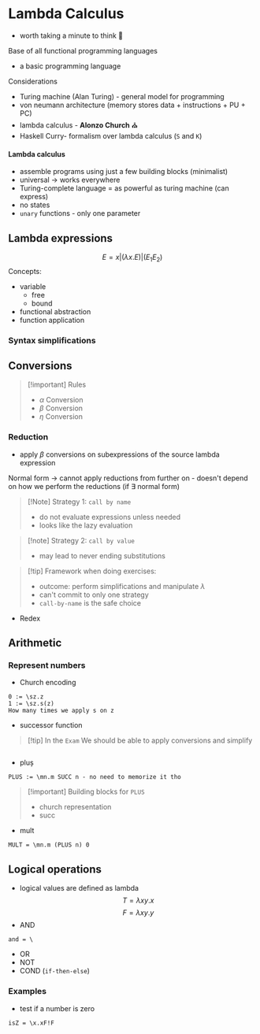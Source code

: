 # Lambda Calculus
- worth taking a minute to think 🧠

Base of all functional programming languages
- a basic programming language

Considerations
- Turing machine (Alan Turing) - general model for programming
- von neumann architecture (memory stores data + instructions + PU + PC)
- lambda calculus - **Alonzo Church** ⛪
- Haskell Curry- formalism over lambda calculus (`S` and `K`)

#### Lambda calculus
- assemble programs using just a few building blocks (minimalist)
- universal -> works everywhere
- Turing-complete language = as powerful as turing machine (can express)
- no states
- `unary` functions - only one parameter

## Lambda expressions

$$ E = x | (\lambda x.E) |(E_1 E_2)$$
Concepts:
- variable
	- free
	- bound
- functional abstraction
- function application

### Syntax simplifications


## Conversions

> [!important] Rules
> - $\alpha$ Conversion
> - $\beta$ Conversion
> - $\eta$ Conversion

### Reduction
- apply $\beta$ conversions on subexpressions of the source lambda expression

Normal form -> cannot apply reductions from further on
	- doesn't depend on how we perform the reductions (if $\exists$ normal form)

> [!Note] Strategy 1: `call by name`
> - do not evaluate expressions unless needed
> - looks like the lazy evaluation

> [!note] Strategy 2: `call by value`
> - may lead to never ending substitutions

> [!tip] Framework when doing exercises:
> - outcome: perform simplifications and manipulate $\lambda$
> - can't commit to only one strategy
> - `call-by-name` is the safe choice

- Redex

## Arithmetic

### Represent numbers
- Church encoding
```
0 := \sz.z
1 := \sz.s(z)
How many times we apply s on z
```
- successor function
> [!tip] In the `Exam`
> We should be able to apply conversions and simplify

```
```

- pluș
```
PLUS := \mn.m SUCC n - no need to memorize it tho
```

> [!important] Building blocks for `PLUS`
> - church representation
> - succ

- mult
```
MULT = \mn.m (PLUS n) 0
```

## Logical operations
- logical values are defined as lambda
$$T = \lambda xy.x$$
$$F=\lambda xy.y$$
- AND
```
and = \
```
- OR
- NOT
- COND (`if-then-else`)

### Examples
- test if a number is zero
```
isZ = \x.xF!F
```